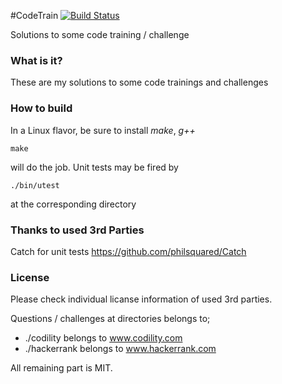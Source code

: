 #CodeTrain [![Build Status](https://travis-ci.org/sifaserdarozen/CodeTrain.png)](https://travis-ci.org/sifaserdarozen/CodeTrain)

Solutions to some code training / challenge

### What is it?
These are my solutions to some code trainings and challenges

### How to build
In a Linux flavor, be sure to install *make*, *g++*
```
make
```
will do the job. Unit tests may be fired by
```
./bin/utest
``` 
at the corresponding directory

### Thanks to used 3rd Parties
Catch for unit tests https://github.com/philsquared/Catch

### License
Please check individual licanse information of used 3rd parties.

Questions / challenges at directories belongs to;
* ./codility belongs to www.codility.com
* ./hackerrank belongs to www.hackerrank.com

All remaining part is MIT.


